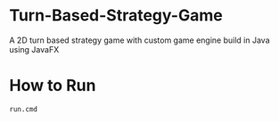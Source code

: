 # Turn-Based-Strategy-Game
A 2D turn based strategy game with custom game engine build in Java using JavaFX

# How to Run
<!-- 1. ./mvnw clean javafx:jlink  -->
```sh
run.cmd
```
